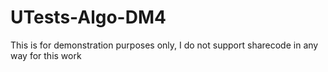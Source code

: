 # UTests-Algo-DM4
This is for demonstration purposes only, I do not support sharecode in any way for this work
